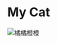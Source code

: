 # My Cat
![橘橘橙橙](![ani](https://cdn.jsdelivr.net/gh/michaelwang123/images@main/img/cats/2025/cat1.jpg))